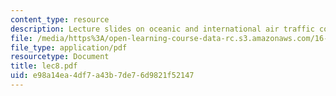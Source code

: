 ```yaml
---
content_type: resource
description: Lecture slides on oceanic and international air traffic control (ATC).
file: /media/https%3A/open-learning-course-data-rc.s3.amazonaws.com/16-72-air-traffic-control-fall-2006/e98a14ea4df7a43b7de76d9821f52147_lec8.pdf
file_type: application/pdf
resourcetype: Document
title: lec8.pdf
uid: e98a14ea-4df7-a43b-7de7-6d9821f52147
---
```

